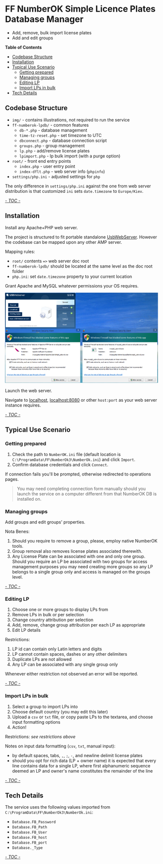 # FF NumberOK Simple Licence Plates Database Manager 

 * Add, remove, bulk import license plates
 * Add and edit groups

<!-- START doctoc generated TOC please keep comment here to allow auto update -->
<!-- DON'T EDIT THIS SECTION, INSTEAD RE-RUN doctoc TO UPDATE -->
**Table of Contents**  

- [Codebase Structure](#codebase-structure)
- [Installation](#installation)
- [Typical Use Scenario](#typical-use-scenario)
  - [Getting prepared](#getting-prepared)
  - [Managing groups](#managing-groups)
  - [Editing LP](#editing-lp)
  - [Import LPs in bulk](#import-lps-in-bulk)
- [Tech Details](#tech-details)

<!-- END doctoc generated TOC please keep comment here to allow auto update -->

## Codebase Structure

 * `img/` - contains illustrations, not required to run the service
 * `ff-numberok-lpdb/` - common features
   - `db-*.php` - database management
   - `time-tz-reset.php` - set timezone to UTC
   - `dbconnect.php` - database connection script
   - `groups.php` - group management
   - `lp.php` - add/remove license plates
   - `lpimport.php` - lp bulk import (with a purge option)
 * `root/` - front end entry points
   - `index.php` - user entry point
   - `index-dflt.php` - web server info (`phpinfo`)
 * `settings/php.ini` - adjusted settings for `php`

The only difference in `settings/php.ini` against the one from
web server distribution is that customized `ini` sets
`date.timezone` to `Europe/Kiev`.

[_- TOC -_ ](#table-of-contents)  

## Installation

Install any Apache+PHP web server.

The project is structured to fit portable standalone
[UsbWebServer](usbwebserver.com).
However the codebase can be mapped upon any other AMP server.

Mapping rules:
 * `root/` contents `=>` web server doc root
 * `ff-numberok-lpdb/` should be located at the same level as the doc root folder
 * `php.ini`: set `date.timezone` property to your current location

Grant Apache and MySQL whatever permissions your OS requires.

![Permissions under Windows](img/screenshot-permissions.png)

Launch the web server.

Navigate to [localhost](localhost), [localhost:8080](localhost:8080) or other
`host:port` as your web server instance requires.

[_- TOC -_ ](#table-of-contents)  

## Typical Use Scenario

### Getting prepared

 1. Check the path to `NumberOK.ini` file (default location is
    `C:\ProgramData\FF\NumberOk3\NumberOk.ini`) and click `Import`.
 2. Confirm database credentials and click `Connect`.

If connection fails you'll be prompted, otherwise redirected to
operations pages.

> You may need completing connection form manually should you
> launch the service on a computer different from that NumberOK
> DB is installed on.
 
### Managing groups

Add groups and edit groups' properties.

Nota Benes:
 1. Should you require to remove a group, please, employ native NumberOK
    tools.
 2. Group removal also removes license plates associated therewith.
 3. Any License Plate can be associated with one and only one group.
    Should you require an LP be associated with two groups for access
    management purposes you may need creating more groups so any LP
    belongs to a single group only and access is managed on the groups
    level.

[_- TOC -_ ](#table-of-contents)

### Editing LP

 1. Choose one or more groups to display LPs from
 2. Remove LPs in bulk or per selection
 3. Change country attribution per selection
 4. Add, remove, change group attribution per each LP as appropriate
 5. Edit LP details

Restrictions:
 1. LP id can contain only Latin letters and digits
 2. LP cannot contain spaces, dashes or any other delimiters
 3. Duplicate LPs are not allowed
 3. Any LP can be associated with any single group only

Whenever either restriction not observed an error will be reported.
 
[_- TOC -_ ](#table-of-contents)

### Import LPs in bulk

 1. Select a group to import LPs into
 2. Choose default country (you may edit this later)
 3. Upload a `csv` or `txt` file, or copy paste LPs to the textarea, and
    choose input formatting options
 4. Action!

Restrictions: _see restrictions above_

Notes on input data formatting (`csv`, `txt`, manual input):
 - by default spaces, tabs, `,`, `;`, `-`, and newline delimit license
   plates
 - should you opt for rich data (LP + owner name) it is expected that
   every line contains data for a single LP, where first alphanumeric
   sequence deemed an LP and owner's name constitutes the remainder of
   the line

[_- TOC -_ ](#table-of-contents)

## Tech Details

The service uses the following values imported from 
`C:\ProgramData\FF\NumberOk3\NumberOk.ini`:
 * `Database.FB_Password`
 * `Database.FB_Path`
 * `Database.FB_User`
 * `Database.FB_host`
 * `Database.FB_port`
 * `Database._Type` 

[_- TOC -_ ](#table-of-contents)
